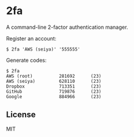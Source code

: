 # 2fa
A command-line 2-factor authentication manager.

Register an account:
```
$ 2fa 'AWS (seiya)' '555555'
```

Generate codes:
```
$ 2fa
AWS (root)          281692      (23)
AWS (seiya)         628110      (23)
Dropbox             713351      (23)
GitHub              719876      (23)
Google              884966      (23)
```

## License
MIT

